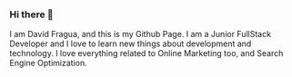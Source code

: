 ### Hi there 👋

I am David Fragua, and this is my Github Page. I am a Junior FullStack Developer and I love to learn new things about development and technology.
I love everything related to Online Marketing too, and Search Engine Optimization.



<!--
**davidfragua/davidfragua** is a ✨ _special_ ✨ repository because its `README.md` (this file) appears on your GitHub profile.

Here are some ideas to get you started:

- 🔭 I’m currently working on ...
- 🌱 I’m currently learning ...
- 👯 I’m looking to collaborate on ...
- 🤔 I’m looking for help with ...
- 💬 Ask me about ...
- 📫 How to reach me: ...
- 😄 Pronouns: ...
- ⚡ Fun fact: ...
-->

<!--
![Header](./[Your header image])
-->
